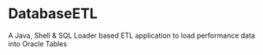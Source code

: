 # DatabaseETL
A Java, Shell &amp; SQL Loader based ETL application to load performance data into Oracle Tables
